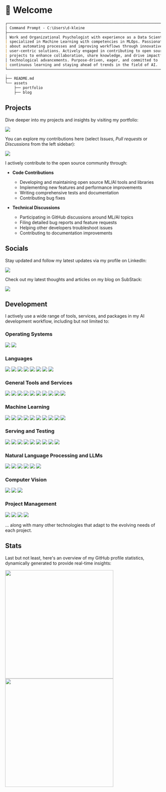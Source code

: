 # 👋 Welcome

```markdown
┌──────────────────────────────────────────────────────────────────────────────┐
│ Command Prompt - C:\Users\d-kleine                                           │
├──────────────────────────────────────────────────────────────────────────────┤
│ Work and Organizational Psychologist with experience as a Data Scientist     │
| specialized in Machine Learning with competencies in MLOps. Passionate       │
| about automating processes and improving workflows through innovative,       │
| user-centric solutions. Actively engaged in contributing to open source      │
| projects to enhance collaboration, share knowledge, and drive impactful      │
│ technological advancements. Purpose-driven, eager, and committed to          │
| continuous learning and staying ahead of trends in the field of AI.          │
└──────────────────────────────────────────────────────────────────────────────┘
.
├── README.md
└── assets
    ├── portfolio
    ├── blog
```

## Projects

Dive deeper into my projects and insights by visiting my portfolio:

<a href="https://d-kleine.github.io/"><img src="https://img.shields.io/badge/Portfolio-white?style=for-the-badge&logo=github&logoColor=black"/></a>

You can explore my contributions here (select *Issues*, *Pull requests* or *Discussions* from the left sidebar):

<a href="https://github.com/search?q=author%3Ad-kleine+-user%3Ad-kleine&type=pullrequests&query=author%3Ad-kleine+is%3Apr+-user%3Ad-kleine&s=created&o=desc"><img src="https://img.shields.io/badge/Pull Requests-white?style=for-the-badge&logo=githubactions&logoColor=black"/></a>

I actively contribute to the open source community through:

* **Code Contributions**
    - Developing and maintaining open source ML/AI tools and libraries
    - Implementing new features and performance improvements
    - Writing comprehensive tests and documentation
    - Contributing bug fixes

* **Technical Discussions**
    - Participating in GitHub discussions around ML/AI topics
    - Filing detailed bug reports and feature requests
    - Helping other developers troubleshoot issues
    - Contributing to documentation improvements

## Socials

Stay updated and follow my latest updates via my profile on LinkedIn:

<a href="https://www.linkedin.com/in/d-kleine"><img src="https://img.shields.io/badge/LinkedIn-blue?style=for-the-badge&logo=linkedin&logoColor=white"/></a>

Check out my latest thoughts and articles on my blog on SubStack:

<a href="https://dkleine.substack.com/"><img src="https://img.shields.io/badge/SubStack-orange?style=for-the-badge&logo=substack&logoColor=white"/></a>

## Development

I actively use a wide range of tools, services, and packages in my AI development workflow, including but not limited to:

### Operating Systems
<a href="https://www.microsoft.com/windows"><img src="https://img.shields.io/badge/Windows-grey?style=for-the-badge&logo=windows&logoColor=blue"/></a>
<a href="https://ubuntu.com/"><img src="https://img.shields.io/badge/Ubuntu-grey?style=for-the-badge&logo=ubuntu"/></a>

### Languages
<a href="https://www.python.org/"><img src="https://img.shields.io/badge/Python-grey?style=for-the-badge&logo=python&logoColor=blue"/></a>
<a href="https://sqlite.org/index.html"><img src="https://img.shields.io/badge/SQL-grey?style=for-the-badge&logo=sqlite&logoColor=blue"/></a>
<a href="https://www.r-project.org/"><img src="https://img.shields.io/badge/R-grey?style=for-the-badge&logo=r&logoColor=blue"/></a>
<a href="https://developer.nvidia.com/cuda-zone"><img src="https://img.shields.io/badge/CUDA-grey?style=for-the-badge&logo=nvidia&logoColor=green"/></a>
<a href="https://yaml.org/"><img src="https://img.shields.io/badge/YAML-grey?style=for-the-badge&logo=yaml&logoColor=yellow"/></a>
<a href="https://developer.mozilla.org/en-US/docs/Web/HTML"><img src="https://img.shields.io/badge/HTML-grey?style=for-the-badge&logo=html5&logoColor=orange"/></a>
<a href="https://www.w3.org/XML/"><img src="https://img.shields.io/badge/XML-grey?style=for-the-badge&logo=xml&logoColor=red"/></a>
<a href="https://www.latex-project.org/"><img src="https://img.shields.io/badge/LaTeX-grey?style=for-the-badge&logo=latex&logoColor=teal"/></a>

### General Tools and Services
<a href="https://jupyter.org/"><img src="https://img.shields.io/badge/jupyter-grey?style=for-the-badge&logo=jupyter"/></a>
<a href="https://www.docker.com/"><img src="https://img.shields.io/badge/docker-grey?style=for-the-badge&logo=docker"/></a>
<a href="https://git-scm.com/"><img src="https://img.shields.io/badge/git-grey?style=for-the-badge&logo=git"/></a>
<a href="https://github.com/"><img src="https://img.shields.io/badge/github-grey?style=for-the-badge&logo=github"/></a>
<a href="https://code.visualstudio.com/"><img src="https://img.shields.io/badge/vs code-grey?style=for-the-badge"/></a>
<a href="https://azure.microsoft.com/"><img src="https://img.shields.io/badge/azure-grey?style=for-the-badge"/></a>
<a href="https://swagger.io/"><img src="https://img.shields.io/badge/swagger-grey?style=for-the-badge&logo=swagger"/></a>
<a href="https://www.terraform.io/"><img src="https://img.shields.io/badge/terraform-grey?style=for-the-badge&logo=terraform"/></a>
<a href="https://www.packer.io/"><img src="https://img.shields.io/badge/packer-grey?style=for-the-badge&logo=packer"/></a>
<a href="https://www.getdbt.com/"><img src="https://img.shields.io/badge/dbt-grey?style=for-the-badge&logo=dbt"/></a>

### Machine Learning
<a href="https://scikit-learn.org/"><img src="https://img.shields.io/badge/sklearn-grey?style=for-the-badge&logo=scikitlearn"/></a> 
<a href="https://pytorch.org/"><img src="https://img.shields.io/badge/pytorch-grey?style=for-the-badge&logo=pytorch"/></a>
<a href="https://keras.io/"><img src="https://img.shields.io/badge/keras-grey?style=for-the-badge&logo=keras&logoColor=red"/></a>
<a href="https://huggingface.co/"><img src="https://img.shields.io/badge/HuggingFace-grey?style=for-the-badge&logo=huggingface"/></a>
<a href="https://numpy.org/"><img src="https://img.shields.io/badge/numpy-grey?style=for-the-badge&logo=numpy&logoColor=blue"/></a> 
<a href="https://pandas.pydata.org/"><img src="https://img.shields.io/badge/pandas-grey?style=for-the-badge&logo=pandas&logoColor=blue"/></a> 
<a href="https://www.scipy.org/"><img src="https://img.shields.io/badge/scipy-grey?style=for-the-badge&logo=scipy"/></a>
<a href="https://mlflow.org/"><img src="https://img.shields.io/badge/MLflow-grey?style=for-the-badge&logo=mlflow"/></a>
<a href="https://www.wandb.com/"><img src="https://img.shields.io/badge/w&b-grey?style=for-the-badge&logo=weightsandbiases"/></a>
<a href="https://www.tensorflow.org/tensorboard"><img src="https://img.shields.io/badge/tensorboard-grey?style=for-the-badge&logo=tensorflow"/></a>

### Serving and Testing
<a href="https://fastapi.tiangolo.com/"><img src="https://img.shields.io/badge/FastAPI-grey?style=for-the-badge&logo=fastapi&logoColor=teal"/></a>
<a href="https://flask.palletsprojects.com/"><img src="https://img.shields.io/badge/Flask-grey?style=for-the-badge&logo=flask&logoColor=black"/></a>
<a href="https://gradio.app/"><img src="https://img.shields.io/badge/Gradio-grey?style=for-the-badge&logo=gradio&logoColor=orange"/></a>
<a href="https://streamlit.io/"><img src="https://img.shields.io/badge/Streamlit-grey?style=for-the-badge&logo=streamlit&logoColor=red"/></a>
<a href="https://github.com/features/actions"><img src="https://img.shields.io/badge/actions-grey?style=for-the-badge&logo=githubactions&logoColor=blue"/></a>
<a href="https://docs.pytest.org/"><img src="https://img.shields.io/badge/pytest-grey?style=for-the-badge&logo=pytest"/></a> 
<a href="https://www.selenium.dev/"><img src="https://img.shields.io/badge/selenium-grey?style=for-the-badge&logo=selenium"/></a>
<a href="https://developer.chrome.com/"><img src="https://img.shields.io/badge/chromedriver-grey?style=for-the-badge&logo=googlechrome"/></a>
<a href="https://www.postman.com/"><img src="https://img.shields.io/badge/postman-grey?style=for-the-badge&logo=postman"/></a>

### Natural Language Processing and LLMs
<a href="https://www.langchain.com/"><img src="https://img.shields.io/badge/langchain-grey?style=for-the-badge&logo=langchain&logoColor=white"/></a>
<a href="https://www.llamaindex.ai/"><img src="https://img.shields.io/badge/LlamaIndex-grey?style=for-the-badge&logo=llamaindex&logoColor=white"/></a>
<a href="https://www.nltk.org/"><img src="https://img.shields.io/badge/nltk-grey?style=for-the-badge&logo=python&logoColor=darkcyan"/></a>
<a href="https://spacy.io/"><img src="https://img.shields.io/badge/spaCy-grey?style=for-the-badge&logo=spacy&logoColor=blue"/></a>
<a href="https://openai.com/"><img src="https://img.shields.io/badge/OpenAI-grey?style=for-the-badge&logo=openai&logoColor=green"/></a>
<a href="https://ollama.com/"><img src="https://img.shields.io/badge/Ollama-grey?style=for-the-badge&logo=ollama&logoColor=white"/></a>

### Computer Vision
<a href="https://opencv.org/"><img src="https://img.shields.io/badge/OpenCV-grey?style=for-the-badge&logo=opencv"/></a> 
<a href="https://roboflow.com/"><img src="https://img.shields.io/badge/roboflow-grey?style=for-the-badge&logo=roboflow&logoColor=purple"/></a>
<a href="https://www.ultralytics.com/"><img src="https://img.shields.io/badge/ultralytics-grey?style=for-the-badge&logo=ultralytics&logoColor=blue"/></a>

### Project Management
<a href="https://www.atlassian.com/software/confluence"><img src="https://img.shields.io/badge/confluence-grey?style=for-the-badge&logo=confluence&logoColor=blue"/></a> 
<a href="https://asana.com/"><img src="https://img.shields.io/badge/asana-grey?style=for-the-badge&logo=asana"/></a> 
<a href="https://trello.com/"><img src="https://img.shields.io/badge/trello-grey?style=for-the-badge&logo=trello&logoColor=blue"/></a> 
<a href="https://www.notion.so/"><img src="https://img.shields.io/badge/notion-grey?style=for-the-badge&logo=notion&logoColor=black"/></a>

... along with many other technologies that adapt to the evolving needs of each project.

## Stats

Last but not least, here's an overview of my GitHub profile statistics, dynamically generated to provide real-time insights:

<a href="https://github.com/d-kleine" style="display: inline-block;">
    <img src="https://github-readme-stats.vercel.app/api/top-langs/?username=d-kleine&layout=compact&theme=dark&hide_progress=true" style="width: 350px; height: auto;"/>
</a>
<br>
<a href="https://github.com/d-kleine" style="display: inline-block;">
    <img src="https://github-readme-stats.vercel.app/api?username=d-kleine&show=reviews,discussions_started,discussions_answered,prs_merged,prs_merged_percentage&show_icons=true&theme=dark&hide_rank=true&custom_title=GitHub%20Stats" style="width: 350px; height: auto;"/>
</a>
